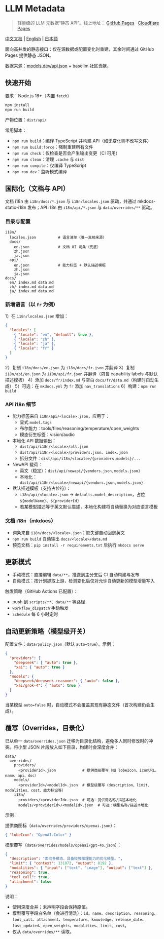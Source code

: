 # LLM Metadata

> 轻量级的 LLM 元数据“静态 API”。线上地址：
> [GitHub Pages](https://basellm.github.io/llm-metadata/) · [Cloudflare Pages](https://llm-metadata.pages.dev/)

[中文文档](README.zh-CN.md) | [English](README.md) | [日本語](README.ja.md)

面向高并发的静态接口：仅在源数据或配置变化时重建，其余时间通过 GitHub Pages 提供静态 JSON。

数据来源：[models.dev/api.json](https://models.dev/api.json) + basellm 社区贡献。

## 快速开始

要求：Node.js 18+（内置 `fetch`）

```bash
npm install
npm run build
```

产物位置：`dist/api/`

常用脚本：

- `npm run build`：编译 TypeScript 并构建 API（如无变化则不改写文件）
- `npm run build:force`：强制重建所有文件
- `npm run check`：仅检查是否会产生输出变更（CI 可用）
- `npm run clean`：清理 `.cache` 与 `dist`
- `npm run compile`：仅编译 TypeScript
- `npm run dev`：监听模式编译

## 国际化（文档与 API）

文档 i18n 由 `i18n/docs/*.json` 与 `i18n/locales.json` 驱动，并通过 mkdocs-static-i18n 发布；API i18n 由 `i18n/api/*.json` 与 `data/overrides/**` 驱动。

### 目录与配置

```
i18n/
  locales.json          # 语言清单（唯一真相来源）
  docs/
    en.json             # 文档 UI 词条（兜底）
    zh.json
    ja.json
  api/
    en.json             # 能力标签 + 默认描述模板
    zh.json
    ja.json
docs/
  en/ index.md data.md
  zh/ index.md data.md
  ja/ index.md data.md
```

### 新增语言（以 `fr` 为例）

1）在 `i18n/locales.json` 增加：

```json
{
  "locales": [
    { "locale": "en", "default": true },
    { "locale": "zh" },
    { "locale": "ja" },
    { "locale": "fr" }
  ]
}
```

2）复制 `i18n/docs/en.json` 为 `i18n/docs/fr.json` 并翻译
3）复制 `i18n/api/en.json` 为 `i18n/api/fr.json` 并翻译（包含 capability labels 与默认描述模板）
4）添加 `docs/fr/index.md` 与空白 `docs/fr/data.md`（构建时自动生成）
5）可选：在 `mkdocs.yml` 为 `fr` 添加 `nav_translations`
6）构建：`npm run build`

### API i18n 细节

- 能力标签来自 `i18n/api/<locale>.json`，应用于：
  - 显式 `model.tags`
  - 布尔能力：tools/files/reasoning/temperature/open_weights
  - 模态衍生标签：vision/audio
- 本地化 API 数据输出：
  - `dist/api/i18n/<locale>/all.json`
  - `dist/api/i18n/<locale>/providers.json`、`index.json`
  - 拆分文件：`dist/api/i18n/<locale>/{providers,models}/...`
- NewAPI 载荷：
  - 英文（稳定）：`dist/api/newapi/{vendors.json,models.json}`
  - 本地化：`dist/api/i18n/<locale>/newapi/{vendors.json,models.json}`
- 默认描述模板（支持占位符）：
  - `i18n/api/<locale>.json` → `defaults.model_description`，占位 `${modelName}`、`${providerId}`
  - 若某模型描述等于英文默认描述，本地化构建将自动替换为对应语言模板

### 文档 i18n（mkdocs）

- 词条来自 `i18n/docs/<locale>.json`；缺失键自动回退英文
- `npm run build` 自动输出 `docs/<locale>/data.md`
- 预览文档：`pip install -r requirements.txt` 后执行 `mkdocs serve`

## 更新模式

- 手动模式：直接编辑 `data/**`，推送到主分支后 CI 自动构建与发布
- 自动模式：按计划抓取上游，检测变化后仅对允许自动更新的模型增量写入

触发策略（GitHub Actions 已配置）：

- push 到 `scripts/**`、`data/**` 等路径
- `workflow_dispatch` 手动触发
- `schedule` 每 6 小时定时

## 自动更新策略（模型级开关）

配置文件：`data/policy.json`（默认 `auto=true`）。示例：

```json
{
  "providers": {
    "deepseek": { "auto": true },
    "xai": { "auto": true }
  },
  "models": {
    "deepseek/deepseek-reasoner": { "auto": false },
    "xai/grok-4": { "auto": true }
  }
}
```

当某模型 `auto=false` 时，自动模式不会覆盖其现有静态文件（首次构建仍会生成）。

## 覆写（Overrides，目录化）

已从单一 `data/overrides.json` 迁移为目录化结构，避免多人同时修改时的冲突。将小型 JSON 片段放入如下目录，构建时会深度合并：

```
data/
  overrides/
    providers/
      <providerId>.json            # 提供商级覆写（如 lobeIcon、iconURL、name、api、doc）
    models/
      <providerId>/<modelId>.json  # 模型级覆写（description、limit、modalities、cost、能力标记等）
    i18n/
      providers/<providerId>.json  # 可选：提供商名称/描述本地化
      models/<providerId>/<modelId>.json  # 可选：模型名称/描述本地化
```

示例：

提供商图标（`data/overrides/providers/openai.json`）：

```json
{ "lobeIcon": "OpenAI.Color" }
```

模型覆写（`data/overrides/models/openai/gpt-4o.json`）：

```json
{
  "description": "面向多模态、具备较强推理能力的优化模型。",
  "limit": { "context": 131072, "output": 8192 },
  "modalities": { "input": ["text", "image"], "output": ["text"] },
  "reasoning": true,
  "tool_call": true,
  "attachment": false
}
```

说明：

- 使用深度合并；未声明字段会保持原值。
- 模型覆写字段白名单（会进行清洗）：`id`、`name`、`description`、`reasoning`、`tool_call`、`attachment`、`temperature`、`knowledge`、`release_date`、`last_updated`、`open_weights`、`modalities`、`limit`、`cost`。
- 仅从 `data/overrides/**` 读取。
